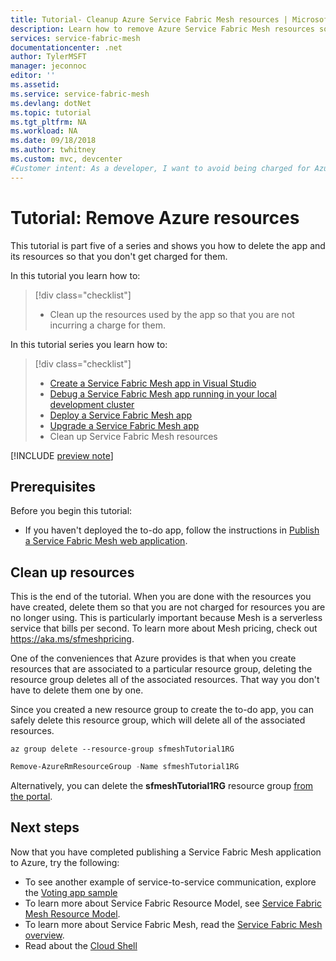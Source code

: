 ```yaml
---
title: Tutorial- Cleanup Azure Service Fabric Mesh resources | Microsoft Docs
description: Learn how to remove Azure Service Fabric Mesh resources so that you do not get charged for resources you are no longer using.
services: service-fabric-mesh
documentationcenter: .net
author: TylerMSFT
manager: jeconnoc
editor: ''
ms.assetid:  
ms.service: service-fabric-mesh
ms.devlang: dotNet
ms.topic: tutorial
ms.tgt_pltfrm: NA
ms.workload: NA
ms.date: 09/18/2018
ms.author: twhitney
ms.custom: mvc, devcenter 
#Customer intent: As a developer, I want to avoid being charged for Azure resources I am no longer using.
---
```


# Tutorial: Remove Azure resources

This tutorial is part five of a series and shows you how to delete the app and its resources so that you don't get charged for them.

In this tutorial you learn how to:
> [!div class="checklist"]
> * Clean up the resources used by the app so that you are not incurring a charge for them.

In this tutorial series you learn how to:
> [!div class="checklist"]
> * [Create a Service Fabric Mesh app in Visual Studio](service-fabric-mesh-tutorial-create-dotnetcore.md)
> * [Debug a Service Fabric Mesh app running in your local development cluster](service-fabric-mesh-tutorial-debug-service-fabric-mesh-app.md)
> * [Deploy a Service Fabric Mesh app](service-fabric-mesh-tutorial-deploy-service-fabric-mesh-app.md)
> * [Upgrade a Service Fabric Mesh app](service-fabric-mesh-tutorial-upgrade.md)
> * Clean up Service Fabric Mesh resources

[!INCLUDE [preview note](./includes/include-preview-note.md)]

## Prerequisites

Before you begin this tutorial:

* If you haven't deployed the to-do app, follow the instructions in [Publish a Service Fabric Mesh web application](service-fabric-mesh-tutorial-deploy-service-fabric-mesh-app.md).

## Clean up resources

This is the end of the tutorial. When you are done with the resources you have created, delete them so that you are not charged for resources you are no longer using. This is particularly important because Mesh is a serverless service that bills per second. To learn more about Mesh pricing, check out https://aka.ms/sfmeshpricing.

One of the conveniences that Azure provides is that when you create resources that are associated to a particular resource group, deleting the resource group deletes all of the associated resources. That way you don't have to delete them one by one.

Since you created a new resource group to create the to-do app, you can safely delete this resource group, which will delete all of the associated resources.

```azurecli
az group delete --resource-group sfmeshTutorial1RG
```

```powershell
Remove-AzureRmResourceGroup -Name sfmeshTutorial1RG
```

Alternatively, you can delete the **sfmeshTutorial1RG** resource group [from the portal](../azure-resource-manager/resource-group-portal.md#delete-resource-group-or-resources). 

## Next steps

Now that you have completed publishing a Service Fabric Mesh application to Azure, try the following:

* To see another example of service-to-service communication, explore the [Voting app sample](https://github.com/Azure-Samples/service-fabric-mesh/tree/master/src/votingapp)
* To learn more about Service Fabric Resource Model, see [Service Fabric Mesh Resource Model](service-fabric-mesh-service-fabric-resources.md).
* To learn more about Service Fabric Mesh, read the [Service Fabric Mesh overview](service-fabric-mesh-overview.md).
* Read about the [Cloud Shell](https://docs.microsoft.com/azure/cloud-shell/overview)